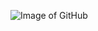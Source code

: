![Image of GitHub](https://th.bing.com/th/id/R.4a4a0a764535bf4d89ef27059766f6b7?rik=a%2bX0aVhcqLPJ6g&riu=http%3a%2f%2fstatic.movingpackets.net%2f2013%2f12%2fgithub-logo-transparent.jpg&ehk=wa3Hn3sxFsbIDJ2KwS9ajV9jP0bRmyp8K2WjuoH%2b%2bAQ%3d&risl=&pid=ImgRaw&r=0)
